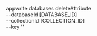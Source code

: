 appwrite databases deleteAttribute \
        --databaseId [DATABASE_ID] \
        --collectionId [COLLECTION_ID] \
        --key ''
